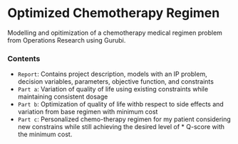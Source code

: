 # Optimized Chemotherapy Regimen

Modelling and opitimization of a chemotherapy medical regimen problem from Operations Research using Gurubi.

### Contents

* `Report`: Contains project description, models with an IP problem, decision variables, parameters, objective function, and constraints
* `Part a`: Variation of quality of life using existing constraints while maintaining consistent dosage
* `Part b`: Optimization of quality of life withb respect to side effects and variation from base regimen with minimum cost
* `Part c`: Personalized chemo-therapy regimen for my patient considering new constrains while still achieving the desired level of * Q-score with the minimum cost.
